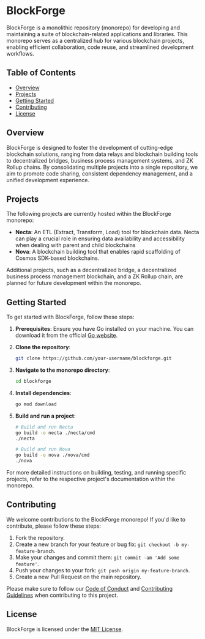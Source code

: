 # BlockForge

BlockForge is a monolithic repository (monorepo) for developing and maintaining a suite of blockchain-related applications and libraries. This monorepo serves as a centralized hub for various blockchain projects, enabling efficient collaboration, code reuse, and streamlined development workflows.

## Table of Contents

- [Overview](#overview)
- [Projects](#projects)
- [Getting Started](#getting-started)
- [Contributing](#contributing)
- [License](#license)

## Overview

BlockForge is designed to foster the development of cutting-edge blockchain solutions, ranging from data relays and blockchain building tools to decentralized bridges, business process management systems, and ZK Rollup chains. By consolidating multiple projects into a single repository, we aim to promote code sharing, consistent dependency management, and a unified development experience.

## Projects

The following projects are currently hosted within the BlockForge monorepo:

- **Necta**: An  ETL (Extract, Transform, Load) tool for blockchain data. Necta can play a crucial role in ensuring data availability and accessibility when dealing with parent and child blockchains
- **Nova**: A blockchain building tool that enables rapid scaffolding of Cosmos SDK-based blockchains.

Additional projects, such as a decentralized bridge, a decentralized business process management blockchain, and a ZK Rollup chain, are planned for future development within the monorepo.

## Getting Started

To get started with BlockForge, follow these steps:

1. **Prerequisites**: Ensure you have Go installed on your machine. You can download it from the official [Go website](https://golang.org/dl/).

2. **Clone the repository**:

   ```bash
   git clone https://github.com/your-username/blockforge.git
   ```

3. **Navigate to the monorepo directory**:

   ```bash
   cd blockforge
   ```

4. **Install dependencies**:

   ```bash
   go mod download
   ```

5. **Build and run a project**:

   ```bash
   # Build and run Necta
   go build -o necta ./necta/cmd
   ./necta

   # Build and run Nova
   go build -o nova ./nova/cmd
   ./nova
   ```

For more detailed instructions on building, testing, and running specific projects, refer to the respective project's documentation within the monorepo.

## Contributing

We welcome contributions to the BlockForge monorepo! If you'd like to contribute, please follow these steps:

1. Fork the repository.
2. Create a new branch for your feature or bug fix: `git checkout -b my-feature-branch`.
3. Make your changes and commit them: `git commit -am 'Add some feature'`.
4. Push your changes to your fork: `git push origin my-feature-branch`.
5. Create a new Pull Request on the main repository.

Please make sure to follow our [Code of Conduct](CODE_OF_CONDUCT.md) and [Contributing Guidelines](CONTRIBUTING.md) when contributing to this project.

## License

BlockForge is licensed under the [MIT License](LICENSE).

